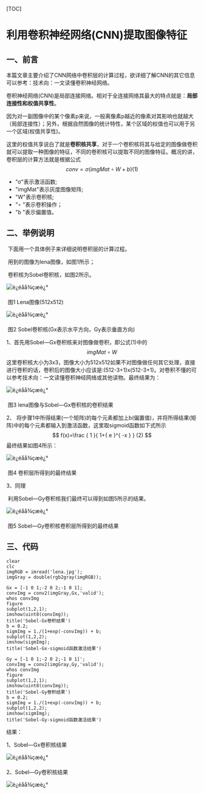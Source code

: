 [TOC]

# 利用卷积神经网络(CNN)提取图像特征

## 一、前言

​		本篇文章主要介绍了CNN网络中卷积层的计算过程，欲详细了解CNN的其它信息可以参考：技术向：一文读懂卷积神经网络。

​		卷积神经网络(CNN)是局部连接网络。相对于全连接网络其最大的特点就是：**局部连接性和权值共享性**。

​		因为对一副图像中的某个像素p来说，一般离像素p越近的像素对其影响也就越大（局部连接性）；另外，根据自然图像的统计特性，某个区域的权值也可以用于另一个区域(权值共享性)。

​		这里的权值共享说白了就是**卷积核共享**，对于一个卷积核将其与给定的图像做卷积就可以提取一种图像的特征，不同的卷积核可以提取不同的图像特征。概况的讲，卷积层的计算方法就是根据公式
$$
conv=\sigma (imgMat\circ W+b)  (1)
$$

- "σ"表示激活函数;
- "imgMat"表示灰度图像矩阵; 
- "W"表示卷积核;
- "∘ "表示卷积操作；
- "b "表示偏置值。

## 二、举例说明

​		下面用一个具体例子来详细说明卷积层的计算过程。

​		用到的图像为lena图像，如图1所示；

​		卷积核为Sobel卷积核，如图2所示。

![è¿éåå¾çæè¿°](https://img-blog.csdn.net/20160517221534494)

​														图1 Lena图像(512x512)

![è¿éåå¾çæè¿°](https://img-blog.csdn.net/20160517221624107)

​							图2 Sobel卷积核(Gx表示水平方向，Gy表示垂直方向)

1、首先用Sobel—Gx卷积核来对图像做卷积，即公式(1)中的
$$
imgMat\circ W
$$
​		这里卷积核大小为3x3，图像大小为512x512如果不对图像做任何其它处理，直接进行卷积的话，卷积后的图像大小应该是:(512-3+1)x(512-3+1)。对卷积不懂的可以参考技术向：一文读懂卷积神经网络或其他读物。最终结果为：

![è¿éåå¾çæè¿°](https://img-blog.csdn.net/20160517221849011)

​							图3 lena图像与Sobel—Gx卷积核的卷积结果

2、 将步骤1中所得结果(一个矩阵)的每个元素都加上b(偏置值)，并将所得结果(矩阵)中的每个元素都输入到激活函数，这里取sigmoid函数如下式所示
$$
f(x)=\frac { 1 }{ 1+{ e }^{ -x } } (2)
$$
最终结果如图4所示：

![è¿éåå¾çæè¿°](https://img-blog.csdn.net/20160517222055981)

​													图4 卷积层所得到的最终结果

3、同理

​		利用Sobel—Gy卷积核我们最终可以得到如图5所示的结果。

![è¿éåå¾çæè¿°](https://img-blog.csdn.net/20160517222156818)

​									图5 Sobel—Gy卷积核卷积层所得到的最终结果

## 三、代码

~~~
clear
clc
imgRGB = imread('lena.jpg');
imgGray = double(rgb2gray(imgRGB));

Gx = [-1 0 1;-2 0 2;-1 0 1];
convImg = conv2(imgGray,Gx,'valid');
whos convImg
figure
subplot(1,2,1);
imshow(uint8(convImg));
title('Sobel-Gx卷积结果')
b = 0.2;
sigmImg = 1./(1+exp(-convImg)) + b;
subplot(1,2,2);
imshow(sigmImg);
title('Sobel-Gx-sigmoid函数激活结果')

Gy = [-1 0 1;-2 0 2;-1 0 1]';
convImg = conv2(imgGray,Gy,'valid');
whos convImg
figure
subplot(1,2,1);
imshow(uint8(convImg));
title('Sobel-Gy卷积结果')
b = 0.2;
sigmImg = 1./(1+exp(-convImg)) + b;
subplot(1,2,2);
imshow(sigmImg);
title('Sobel-Gy-sigmoid函数激活结果')
~~~

结果：

1、Sobel—Gx卷积核结果

![è¿éåå¾çæè¿°](https://img-blog.csdn.net/20160517222659545)

2、Sobel—Gy卷积核结果

![è¿éåå¾çæè¿°](https://img-blog.csdn.net/20160517222729139)

